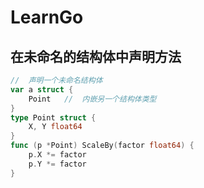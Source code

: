 # LearnGo
## 在未命名的结构体中声明方法
```Go
//	声明一个未命名结构体
var a struct {
	Point	//	内嵌另一个结构体类型
}
type Point struct {
	X, Y float64
}
func (p *Point) ScaleBy(factor float64) {
	p.X *= factor
	p.Y *= factor
}
```